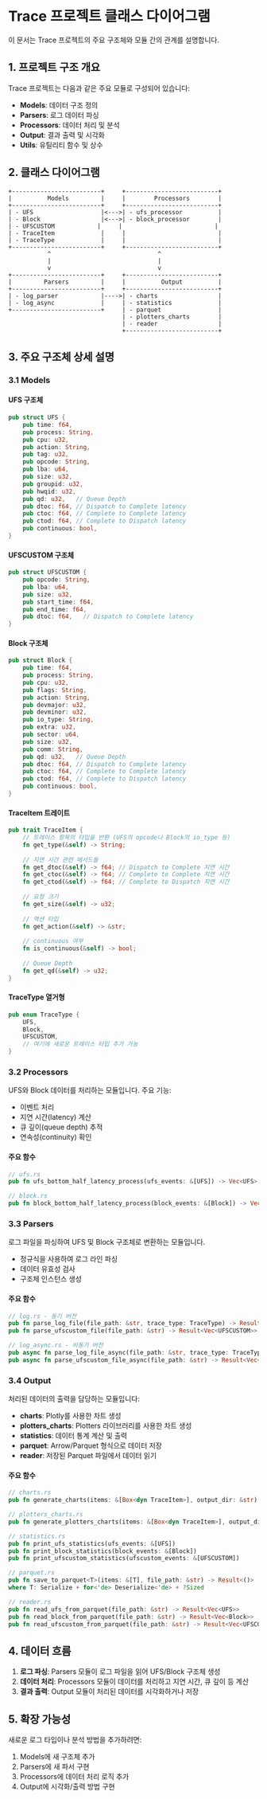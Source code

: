 # Trace 프로젝트 클래스 다이어그램

이 문서는 Trace 프로젝트의 주요 구조체와 모듈 간의 관계를 설명합니다.

## 1. 프로젝트 구조 개요

Trace 프로젝트는 다음과 같은 주요 모듈로 구성되어 있습니다:

- **Models**: 데이터 구조 정의
- **Parsers**: 로그 데이터 파싱
- **Processors**: 데이터 처리 및 분석
- **Output**: 결과 출력 및 시각화
- **Utils**: 유틸리티 함수 및 상수

## 2. 클래스 다이어그램

```
+-------------------------+     +--------------------------+
|          Models         |     |        Processors        |
+-------------------------+     +--------------------------+
| - UFS                   |<--->| - ufs_processor          |
| - Block                 |<--->| - block_processor        |
| - UFSCUSTOM            |     |                          |
| - TraceItem             |     |                          |
| - TraceType             |     |                          |
+-------------------------+     +--------------------------+
           ^                              ^
           |                              |
           v                              v
+-------------------------+     +--------------------------+
|         Parsers         |     |          Output          |
+-------------------------+     +--------------------------+
| - log_parser            |---->| - charts                 |
| - log_async             |     | - statistics             |
+-------------------------+     | - parquet                |
                                | - plotters_charts        |
                                | - reader                 |
                                +--------------------------+
```

## 3. 주요 구조체 상세 설명

### 3.1 Models

#### UFS 구조체
```rust
pub struct UFS {
    pub time: f64,
    pub process: String,
    pub cpu: u32,
    pub action: String,
    pub tag: u32,
    pub opcode: String,
    pub lba: u64,
    pub size: u32,
    pub groupid: u32,
    pub hwqid: u32,
    pub qd: u32,   // Queue Depth
    pub dtoc: f64, // Dispatch to Complete latency
    pub ctoc: f64, // Complete to Complete latency
    pub ctod: f64, // Complete to Dispatch latency
    pub continuous: bool,
}
```

#### UFSCUSTOM 구조체
```rust
pub struct UFSCUSTOM {
    pub opcode: String,
    pub lba: u64,
    pub size: u32,
    pub start_time: f64,
    pub end_time: f64,
    pub dtoc: f64,   // Dispatch to Complete latency
}
```

#### Block 구조체
```rust
pub struct Block {
    pub time: f64,
    pub process: String,
    pub cpu: u32,
    pub flags: String,
    pub action: String,
    pub devmajor: u32,
    pub devminor: u32,
    pub io_type: String,
    pub extra: u32,
    pub sector: u64,
    pub size: u32,
    pub comm: String,
    pub qd: u32,   // Queue Depth
    pub dtoc: f64, // Dispatch to Complete latency
    pub ctoc: f64, // Complete to Complete latency
    pub ctod: f64, // Complete to Dispatch latency
    pub continuous: bool,
}
```

#### TraceItem 트레이트
```rust
pub trait TraceItem {
    // 트레이스 항목의 타입을 반환 (UFS의 opcode나 Block의 io_type 등)
    fn get_type(&self) -> String;
    
    // 지연 시간 관련 메서드들
    fn get_dtoc(&self) -> f64; // Dispatch to Complete 지연 시간
    fn get_ctoc(&self) -> f64; // Complete to Complete 지연 시간
    fn get_ctod(&self) -> f64; // Complete to Dispatch 지연 시간
    
    // 요청 크기
    fn get_size(&self) -> u32;
    
    // 액션 타입
    fn get_action(&self) -> &str;
    
    // continuous 여부
    fn is_continuous(&self) -> bool;
    
    // Queue Depth
    fn get_qd(&self) -> u32;
}
```

#### TraceType 열거형
```rust
pub enum TraceType {
    UFS,
    Block,
    UFSCUSTOM,
    // 여기에 새로운 트레이스 타입 추가 가능
}
```

### 3.2 Processors

UFS와 Block 데이터를 처리하는 모듈입니다. 주요 기능:
- 이벤트 처리
- 지연 시간(latency) 계산
- 큐 깊이(queue depth) 추적
- 연속성(continuity) 확인

#### 주요 함수
```rust
// ufs.rs
pub fn ufs_bottom_half_latency_process(ufs_events: &[UFS]) -> Vec<UFS>

// block.rs
pub fn block_bottom_half_latency_process(block_events: &[Block]) -> Vec<Block>
```

### 3.3 Parsers

로그 파일을 파싱하여 UFS 및 Block 구조체로 변환하는 모듈입니다.
- 정규식을 사용하여 로그 라인 파싱
- 데이터 유효성 검사
- 구조체 인스턴스 생성

#### 주요 함수
```rust
// log.rs - 동기 버전
pub fn parse_log_file(file_path: &str, trace_type: TraceType) -> Result<Vec<Box<dyn TraceItem>>>
pub fn parse_ufscustom_file(file_path: &str) -> Result<Vec<UFSCUSTOM>>

// log_async.rs - 비동기 버전
pub async fn parse_log_file_async(file_path: &str, trace_type: TraceType) -> Result<Vec<Box<dyn TraceItem>>>
pub async fn parse_ufscustom_file_async(file_path: &str) -> Result<Vec<UFSCUSTOM>>
```

### 3.4 Output

처리된 데이터의 출력을 담당하는 모듈입니다:
- **charts**: Plotly를 사용한 차트 생성
- **plotters_charts**: Plotters 라이브러리를 사용한 차트 생성
- **statistics**: 데이터 통계 계산 및 출력
- **parquet**: Arrow/Parquet 형식으로 데이터 저장
- **reader**: 저장된 Parquet 파일에서 데이터 읽기

#### 주요 함수
```rust
// charts.rs
pub fn generate_charts(items: &[Box<dyn TraceItem>], output_dir: &str) -> Result<()>

// plotters_charts.rs
pub fn generate_plotters_charts(items: &[Box<dyn TraceItem>], output_dir: &str) -> Result<()>

// statistics.rs
pub fn print_ufs_statistics(ufs_events: &[UFS])
pub fn print_block_statistics(block_events: &[Block])
pub fn print_ufscustom_statistics(ufscustom_events: &[UFSCUSTOM])

// parquet.rs
pub fn save_to_parquet<T>(items: &[T], file_path: &str) -> Result<()>
where T: Serialize + for<'de> Deserialize<'de> + ?Sized

// reader.rs
pub fn read_ufs_from_parquet(file_path: &str) -> Result<Vec<UFS>>
pub fn read_block_from_parquet(file_path: &str) -> Result<Vec<Block>>
pub fn read_ufscustom_from_parquet(file_path: &str) -> Result<Vec<UFSCUSTOM>>
```

## 4. 데이터 흐름

1. **로그 파싱**: Parsers 모듈이 로그 파일을 읽어 UFS/Block 구조체 생성
2. **데이터 처리**: Processors 모듈이 데이터를 처리하고 지연 시간, 큐 깊이 등 계산
3. **결과 출력**: Output 모듈이 처리된 데이터를 시각화하거나 저장

## 5. 확장 가능성

새로운 로그 타입이나 분석 방법을 추가하려면:
1. Models에 새 구조체 추가
2. Parsers에 새 파서 구현
3. Processors에 데이터 처리 로직 추가
4. Output에 시각화/출력 방법 구현